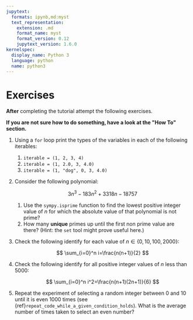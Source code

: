 ```yaml
---
jupytext:
  formats: ipynb,md:myst
  text_representation:
    extension: .md
    format_name: myst
    format_version: 0.12
    jupytext_version: 1.6.0
kernelspec:
  display_name: Python 3
  language: python
  name: python3
---
```


# Exercises

**After** completing the tutorial attempt the following exercises.

**If you are not sure how to do something, have a look at the "How To" section.**

1. Using a `for` loop print the types of the variables in each of the following
   iterables:
   1. `iterable = (1, 2, 3, 4)`
   2. `iterable = (1, 2.0, 3, 4.0)`
   3. `iterable = (1, "dog", 0, 3, 4.0)`
2. Consider the following polynomial:

   $$
    3 n ^ 3 - 183n ^ 2 + 3318n - 18757
   $$

   1. Use the `sympy.isprime` function to find the lowest positive integer value
      of $n$ for which the absolute value of that polynomial is not prime?
   2. How many **unique** primes up until the first non prime value are there?
      (Hint: the `set` tool might prove useful here.)

3. Check the following identify for each value of $n\in\{0, 10, 100, 2000\}$:

   $$
       \sum_{i=0}^n i=\frac{n(n+1)}{2}
   $$

4. Check the following identify for all positive integer values of $n$ less than
   5000:

   $$
       \sum_{i=0}^n i^2=\frac{n(n+1)(2n+1)}{6}
   $$

5. Repeat the experiment of selecting a random integer between 0 and 10 until it
   is even 1000 times (see {ref}`repeat_code_while_a_given_condition_holds`).
   What is the average number of times taken to select an even number?
